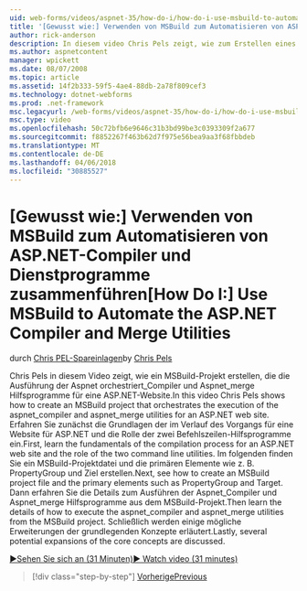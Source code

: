 ```yaml
---
uid: web-forms/videos/aspnet-35/how-do-i/how-do-i-use-msbuild-to-automate-the-aspnet-compiler-and-merge-utilities
title: '[Gewusst wie:] Verwenden von MSBuild zum Automatisieren von ASP.NET-Compiler und Dienstprogramme Merge | Microsoft Docs'
author: rick-anderson
description: In diesem video Chris Pels zeigt, wie zum Erstellen eines MSBuild-Projekts, das die Ausführung der Dienstprogramme Aspnet_compiler und Aspnet_merge für eine ASP orchestriert...
ms.author: aspnetcontent
manager: wpickett
ms.date: 08/07/2008
ms.topic: article
ms.assetid: 14f2b333-59f5-4ae4-88db-2a78f809cef3
ms.technology: dotnet-webforms
ms.prod: .net-framework
msc.legacyurl: /web-forms/videos/aspnet-35/how-do-i/how-do-i-use-msbuild-to-automate-the-aspnet-compiler-and-merge-utilities
msc.type: video
ms.openlocfilehash: 50c72bfb6e9646c31b3bd99be3c0393309f2a677
ms.sourcegitcommit: f8852267f463b62d7f975e56bea9aa3f68fbbdeb
ms.translationtype: MT
ms.contentlocale: de-DE
ms.lasthandoff: 04/06/2018
ms.locfileid: "30885527"
---
```

<a name="how-do-i-use-msbuild-to-automate-the-aspnet-compiler-and-merge-utilities"></a><span data-ttu-id="27343-103">[Gewusst wie:] Verwenden von MSBuild zum Automatisieren von ASP.NET-Compiler und Dienstprogramme zusammenführen</span><span class="sxs-lookup"><span data-stu-id="27343-103">[How Do I:] Use MSBuild to Automate the ASP.NET Compiler and Merge Utilities</span></span>
====================
<span data-ttu-id="27343-104">durch [Chris PEL-Spareinlagen](https://twitter.com/chrispels)</span><span class="sxs-lookup"><span data-stu-id="27343-104">by [Chris Pels](https://twitter.com/chrispels)</span></span>

<span data-ttu-id="27343-105">Chris Pels in diesem Video zeigt, wie ein MSBuild-Projekt erstellen, die die Ausführung der Aspnet orchestriert\_Compiler und Aspnet\_merge Hilfsprogramme für eine ASP.NET-Website.</span><span class="sxs-lookup"><span data-stu-id="27343-105">In this video Chris Pels shows how to create an MSBuild project that orchestrates the execution of the aspnet\_compiler and aspnet\_merge utilities for an ASP.NET web site.</span></span> <span data-ttu-id="27343-106">Erfahren Sie zunächst die Grundlagen der im Verlauf des Vorgangs für eine Website für ASP.NET und die Rolle der zwei Befehlszeilen-Hilfsprogramme ein.</span><span class="sxs-lookup"><span data-stu-id="27343-106">First, learn the fundamentals of the compilation process for an ASP.NET web site and the role of the two command line utilities.</span></span> <span data-ttu-id="27343-107">Im folgenden finden Sie ein MSBuild-Projektdatei und die primären Elemente wie z. B. PropertyGroup und Ziel erstellen.</span><span class="sxs-lookup"><span data-stu-id="27343-107">Next, see how to create an MSBuild project file and the primary elements such as PropertyGroup and Target.</span></span> <span data-ttu-id="27343-108">Dann erfahren Sie die Details zum Ausführen der Aspnet\_Compiler und Aspnet\_merge Hilfsprogramme aus dem MSBuild-Projekt.</span><span class="sxs-lookup"><span data-stu-id="27343-108">Then learn the details of how to execute the aspnet\_compiler and aspnet\_merge utilities from the MSBuild project.</span></span> <span data-ttu-id="27343-109">Schließlich werden einige mögliche Erweiterungen der grundlegenden Konzepte erläutert.</span><span class="sxs-lookup"><span data-stu-id="27343-109">Lastly, several potential expansions of the core concepts are discussed.</span></span>

[<span data-ttu-id="27343-110">&#9654;Sehen Sie sich an (31 Minuten)</span><span class="sxs-lookup"><span data-stu-id="27343-110">&#9654; Watch video (31 minutes)</span></span>](https://channel9.msdn.com/Blogs/ASP-NET-Site-Videos/how-do-i-use-msbuild-to-automate-the-aspnet-compiler-and-merge-utilities)

> [!div class="step-by-step"]
> [<span data-ttu-id="27343-111">Vorherige</span><span class="sxs-lookup"><span data-stu-id="27343-111">Previous</span></span>](how-do-i-serialize-a-graph-with-the-entity-framework.md)
